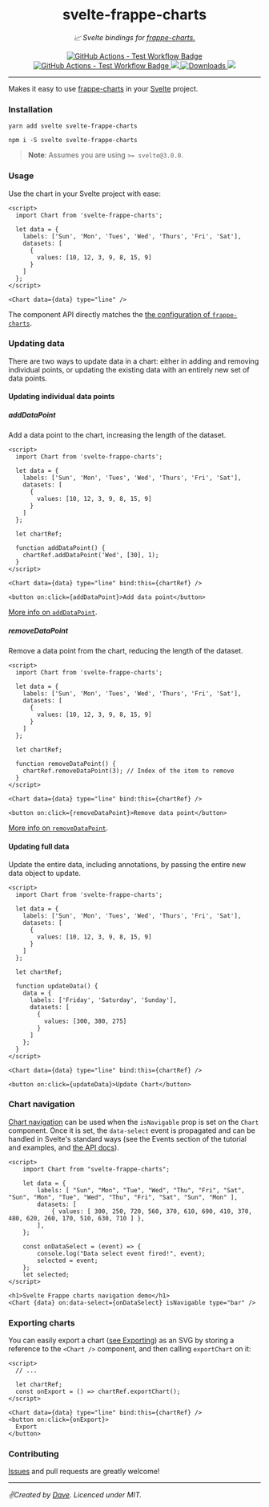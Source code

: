 <div align="center" margin="0 auto 20px">
  <h1>svelte-frappe-charts</h1>
  <p style="font-style: italic;">📈 Svelte bindings for <a href="https://frappe.io/charts">frappe-charts.</a></p>
  <div>
    <a href='https://github.com/himynameisdave/svelte-frappe-charts/actions?query=workflow%3Atest+branch%3Amain'>
      <img src="https://github.com/himynameisdave/svelte-frappe-charts/workflows/test/badge.svg" alt="GitHub Actions - Test Workflow Badge" />
    </a>
    <a href='https://github.com/himynameisdave/svelte-frappe-charts/actions?query=workflow%3Aoutdated+branch%3Amain'>
      <img src="https://github.com/himynameisdave/svelte-frappe-charts/workflows/outdated/badge.svg" alt="GitHub Actions - Test Workflow Badge" />
    </a>
    <a href="https://app.fossa.io/projects/git%2Bgithub.com%2Fhimynameisdave%2Fsvelte-frappe-charts?ref=badge_shield" alt="FOSSA Status">
      <img src="https://app.fossa.io/api/projects/git%2Bgithub.com%2Fhimynameisdave%2Fsvelte-frappe-charts.svg?type=shield"/>
    </a>
    <a href="https://www.npmjs.com/package/svelte-frappe-charts">
        <img src="https://img.shields.io/npm/dm/svelte-frappe-charts.svg" alt="Downloads">
    </a>
    <a title="MadeWithSvelte.com Shield" href="https://madewithsvelte.com/p/svelte-frappe-charts/shield-link">
      <img src="https://madewithsvelte.com/storage/repo-shields/2274-shield.svg" />
    </a>
  </div>
</div>

---


Makes it easy to use [frappe-charts](https://frappe.io/charts) in your [Svelte](https://svelte.dev/) project.

### Installation

```
yarn add svelte svelte-frappe-charts

npm i -S svelte svelte-frappe-charts
```

> **Note**: Assumes you are using `>= svelte@3.0.0`.

### Usage

Use the chart in your Svelte project with ease:

```svelte
<script>
  import Chart from 'svelte-frappe-charts';

  let data = {
    labels: ['Sun', 'Mon', 'Tues', 'Wed', 'Thurs', 'Fri', 'Sat'],
    datasets: [
      {
        values: [10, 12, 3, 9, 8, 15, 9]
      }
    ]
  };
</script>

<Chart data={data} type="line" />
```

The component API directly matches the [the configuration of `frappe-charts`](https://frappe.io/charts/docs/reference/configuration).

### Updating data

There are two ways to update data in a chart: either in adding and removing individual points, or updating the existing data with an entirely new set of data points.

#### Updating individual data points

##### addDataPoint

Add a data point to the chart, increasing the length of the dataset.

```svelte
<script>
  import Chart from 'svelte-frappe-charts';

  let data = {
    labels: ['Sun', 'Mon', 'Tues', 'Wed', 'Thurs', 'Fri', 'Sat'],
    datasets: [
      {
        values: [10, 12, 3, 9, 8, 15, 9]
      }
    ]
  };

  let chartRef;

  function addDataPoint() {
    chartRef.addDataPoint('Wed', [30], 1);
  }
</script>

<Chart data={data} type="line" bind:this={chartRef} />

<button on:click={addDataPoint}>Add data point</button>
```

[More info on `addDataPoint`](https://frappe.io/charts/docs/reference/api#adddatapoint).

##### removeDataPoint

Remove a data point from the chart, reducing the length of the dataset.

```svelte
<script>
  import Chart from 'svelte-frappe-charts';

  let data = {
    labels: ['Sun', 'Mon', 'Tues', 'Wed', 'Thurs', 'Fri', 'Sat'],
    datasets: [
      {
        values: [10, 12, 3, 9, 8, 15, 9]
      }
    ]
  };

  let chartRef;

  function removeDataPoint() {
    chartRef.removeDataPoint(3); // Index of the item to remove
  }
</script>

<Chart data={data} type="line" bind:this={chartRef} />

<button on:click={removeDataPoint}>Remove data point</button>
```

[More info on `removeDataPoint`](https://frappe.io/charts/docs/reference/api#removedatapoint).

#### Updating full data

Update the entire data, including annotations, by passing the entire new data object to update.

```svelte
<script>
  import Chart from 'svelte-frappe-charts';

  let data = {
    labels: ['Sun', 'Mon', 'Tues', 'Wed', 'Thurs', 'Fri', 'Sat'],
    datasets: [
      {
        values: [10, 12, 3, 9, 8, 15, 9]
      }
    ]
  };

  let chartRef;

  function updateData() {
    data = {
      labels: ['Friday', 'Saturday', 'Sunday'],
      datasets: [
        {
          values: [300, 380, 275]
        }
      ]
    };
  }
</script>

<Chart data={data} type="line" bind:this={chartRef} />

<button on:click={updateData}>Update Chart</button>
```

### Chart navigation

[Chart navigation](https://frappe.io/charts/docs/update_state/navigation) can be used when the `isNavigable` prop is set on the `Chart` component.
Once it is set, the `data-select` event is propagated and can be handled in Svelte's standard ways (see the Events section of the tutorial and examples, and [the API docs](https://svelte.dev/docs#on_component_event)).

```svelte
<script>
	import Chart from "svelte-frappe-charts";

	let data = {
		labels: [ "Sun", "Mon", "Tue", "Wed", "Thu", "Fri", "Sat", "Sun", "Mon", "Tue", "Wed", "Thu", "Fri", "Sat", "Sun", "Mon" ],
		datasets: [
			{ values: [ 300, 250, 720, 560, 370, 610, 690, 410, 370, 480, 620, 260, 170, 510, 630, 710 ] },
		],
	};

	const onDataSelect = (event) => {
		console.log("Data select event fired!", event);
		selected = event;
	};
	let selected;
</script>

<h1>Svelte Frappe charts navigation demo</h1>
<Chart {data} on:data-select={onDataSelect} isNavigable type="bar" />
```

### Exporting charts

You can easily export a chart ([see Exporting](https://frappe.io/charts/docs/exporting/images)) as an SVG by storing a reference to the `<Chart />` component, and then calling `exportChart` on it:

```svelte
<script>
  // ...

  let chartRef;
  const onExport = () => chartRef.exportChart();
</script>

<Chart data={data} type="line" bind:this={chartRef} />
<button on:click={onExport}>
  Export
</button>
```

### Contributing

[Issues](https://github.com/himynameisdave/svelte-frappe-charts/issues/new) and pull requests are greatly welcome!

---

_✌️Created by [Dave](http://himynameisdave.com). Licenced under MIT._
